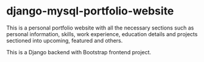 # django-mysql-portfolio-website
This is a personal portfolio website with all the necessary sections such as personal information, skills, work experience, education details and projects sectioned into upcoming, featured and others.

This is a Django backend with Bootstrap frontend project.
